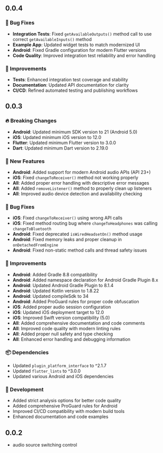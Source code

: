 ## 0.0.4

### 🐛 Bug Fixes
- **Integration Tests**: Fixed `getAvailableOutputs()` method call to use correct `getAvailableInputs()` method
- **Example App**: Updated widget tests to match modernized UI
- **Android**: Fixed Gradle configuration for modern Flutter versions
- **Code Quality**: Improved integration test reliability and error handling

### 🔧 Improvements
- **Tests**: Enhanced integration test coverage and stability
- **Documentation**: Updated API documentation for clarity
- **CI/CD**: Refined automated testing and publishing workflows

## 0.0.3

### 🔥 Breaking Changes
- **Android**: Updated minimum SDK version to 21 (Android 5.0)
- **iOS**: Updated minimum iOS version to 12.0
- **Flutter**: Updated minimum Flutter version to 3.0.0
- **Dart**: Updated minimum Dart version to 2.19.0

### 🚀 New Features
- **Android**: Added support for modern Android audio APIs (API 23+)
- **iOS**: Fixed `changeToReceiver()` method not working properly
- **All**: Added proper error handling with descriptive error messages
- **All**: Added `removeListener()` method to properly clean up listeners
- **All**: Improved audio device detection and availability checking

### 🐛 Bug Fixes
- **iOS**: Fixed `changeToReceiver()` using wrong API calls
- **iOS**: Fixed method routing bug where `changeToHeadphones` was calling `changeToBluetooth`
- **Android**: Fixed deprecated `isWiredHeadsetOn()` method usage
- **Android**: Fixed memory leaks and proper cleanup in `onDetachedFromEngine`
- **Android**: Fixed non-static method calls and thread safety issues

### 🔧 Improvements
- **Android**: Added Gradle 8.8 compatibility
- **Android**: Added namespace declaration for Android Gradle Plugin 8.x
- **Android**: Updated Android Gradle Plugin to 8.1.4
- **Android**: Updated Kotlin version to 1.8.22
- **Android**: Updated compileSdk to 34
- **Android**: Added ProGuard rules for proper code obfuscation
- **iOS**: Added proper audio session configuration
- **iOS**: Updated iOS deployment target to 12.0
- **iOS**: Improved Swift version compatibility (5.0)
- **All**: Added comprehensive documentation and code comments
- **All**: Improved code quality with modern linting rules
- **All**: Added proper null safety and type checking
- **All**: Enhanced error handling and debugging information

### 📦 Dependencies
- Updated `plugin_platform_interface` to ^2.1.7
- Updated `flutter_lints` to ^3.0.0
- Updated various Android and iOS dependencies

### 🔧 Development
- Added strict analysis options for better code quality
- Added comprehensive ProGuard rules for Android
- Improved CI/CD compatibility with modern build tools
- Enhanced documentation and code examples

## 0.0.2

-   audio source switching control
